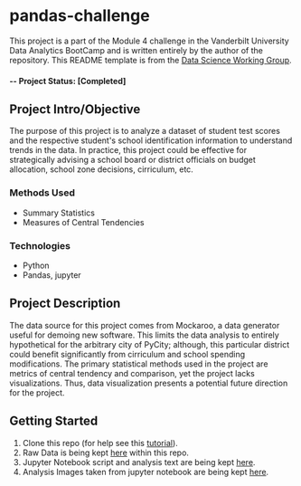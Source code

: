 # pandas-challenge
This project is a part of the Module 4 challenge in the Vanderbilt University Data Analytics BootCamp and is written entirely by the author of the repository. This README template is from the [Data Science Working Group](https://github.com/sfbrigade/data-science-wg/blob/f1625aba8ac51ad90ec008f8ebc5ca1c42b304d7/dswg_project_resources/Project-README-template.md). 

#### -- Project Status: [Completed]

## Project Intro/Objective
The purpose of this project is to analyze a dataset of student test scores and the respective student's school identification information to understand trends in the data. In practice, this project could be effective for strategically advising a school board or district officials on budget allocation, school zone decisions, cirriculum, etc.

### Methods Used
* Summary Statistics
* Measures of Central Tendencies

### Technologies
* Python
* Pandas, jupyter

## Project Description
The data source for this project comes from Mockaroo, a data generator useful for demoing new software. This limits the data analysis to entirely hypothetical for the arbitrary city of PyCity; although, this particular district could benefit significantly from cirriculum and school spending modifications. The primary statistical methods used in the project are metrics of central tendency and comparison, yet the project lacks visualizations. Thus, data visualization presents a potential future direction for the project.

## Getting Started

1. Clone this repo (for help see this [tutorial](https://help.github.com/articles/cloning-a-repository/)).
2. Raw Data is being kept [here](pandas-challenge/Starter_Code/PyCitySchools/Resources) within this repo.    
3. Jupyter Notebook script and analysis text are being kept [here](pandas-challenge/Starter_Code/PyCitySchools).
4. Analysis Images taken from jupyter notebook are being kept [here](pandas-challenge/Starter_Code/Images).


